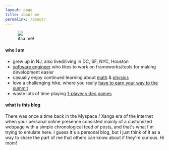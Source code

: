 ```yaml
---
layout: page
title: about me
permalink: /about/
---
```


<figure>
    <img src="https://lh3.googleusercontent.com/pw/AM-JKLWGl_cCXhnD034usLQB5KS1I6y9UHmGqobp_xL5BCYA5HINBpj6ebW_Hy6bhGbfDOGJD0Q4pbuLEFDI4XcCHPf_ZOW4mEqdnSi6yvNZus-Yvi1oJ_CjI7SmyRwFzkMAu4tTBBIvKLYdRZAiHS9ctk5Nyw=w1500-h290-no?authuser=0">
    <figcaption>itsa me!</figcaption>
</figure>

#### who I am

* grew up in NJ, also lived/living in DC, SF, NYC, Houston
* [software engineer](https://www.linkedin.com/in/{{site.linkedin_username}}) who likes to work on frameworks/tools for making development easier
* casually enjoy continued learning about [math](https://www.youtube.com/c/3blue1brown) & [physics](https://www.youtube.com/c/pbsspacetime)
* love a challenging hike, where you really [have to earn your way to the summit](/assets/images/new_zealand.jpg)
* waste lots of time playing [1-player video games](https://steamcommunity.com/id/sirchill/games/?tab=all)

#### what is this blog

There was once a time back in the Myspace / Xanga era of the internet when your personal online presence consisted mainly of a customized webpage with a simple chronological feed of posts, and that's what I'm trying to emulate here. I guess it's a personal blog, but I just think of it as a way to share the part of me that others can know about if they're curious. Hi mom!
